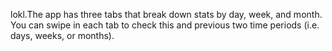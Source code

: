 lokl.The app has three tabs that break down stats by day, week, and month.
You can swipe in each tab to check this and previous two time periods (i.e. days, weeks, or months).
